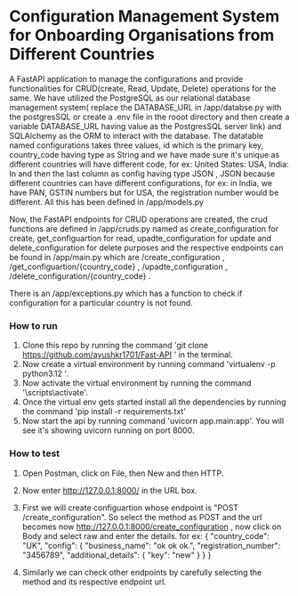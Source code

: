 
# Configuration Management System for Onboarding Organisations from Different Countries

A FastAPI application to manage the configurations and provide functionalities for CRUD(create, Read, Update, Delete) operations for the same.
We have utilized the PostgreSQL as our relational database management system( replace the DATABASE_URL in /app/databse.py with the postgresSQL or create a .env file in the rooot directory and then create a variable DATABASE_URL having value as the PostgresSQL server link) and SQLAlchemy as the ORM to interact with the database.
The datatable named configurations takes three values, id which is the primary key, country_code having type as String and we have made sure it's unique as different countries will have different code, for ex: United States: USA, India: In and then the last column as config having type JSON , JSON because different countries can have different configurations, for ex: in India, we have PAN, GSTIN numbers but for USA, the registration number would be different. All this has been defined in /app/models.py

Now, the FastAPI endpoints for CRUD operations are created, the crud functions are defined in /app/cruds.py named as create_configuration for create, get_configuartion for read, upadte_configuration for update and delete_configuration for delete purposes and the respective endpoints can be found in /app/main.py which are /create_configuration , /get_configuartion/{country_code} , /upadte_configuration , /delete_configuration/{country_code} .

There is an /app/exceptions.py which has a function to check if configuration for a particular country is not found.

### How to run

1. Clone this repo by running the command 'git clone https://github.com/ayushkr1701/Fast-API ' in the terminal.
2. Now create a virtual environment by running command 'virtualenv -p python3.12 <name>'.
3. Now activate the virtual environment by running the command '<name>\scripts\activate'.
4. Once the virtual env gets started install all the dependencies by running the command 'pip install -r requirements.txt' 
5. Now start the api by running command 'uvicorn app.main:app'. You will see it's showing uvicorn running on port 8000.

### How to test

1. Open Postman, click on File, then New and then HTTP.
2. Now enter http://127.0.0.1:8000/ in the URL box.
3. First we will create configuartion whose endpoint is "POST /create_configuration". So select the method as POST and the url becomes now http://127.0.0.1:8000/create_configuration , now click on Body and select raw and enter the details. for ex:
    {
        "country_code": "UK",
        "config": {
            "business_name": "ok ok ok.",
            "registration_number": "3456789",
            "additional_details": {
                "key": "new"
            }
        }
    }

4. Similarly we can check other endpoints by carefully selecting the method and its respective endpoint url.
